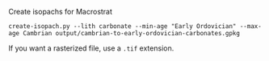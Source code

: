 Create isopachs for Macrostrat

```
create-isopach.py --lith carbonate --min-age "Early Ordovician" --max-age Cambrian output/cambrian-to-early-ordovician-carbonates.gpkg
```

If you want a rasterized file, use a `.tif` extension.
